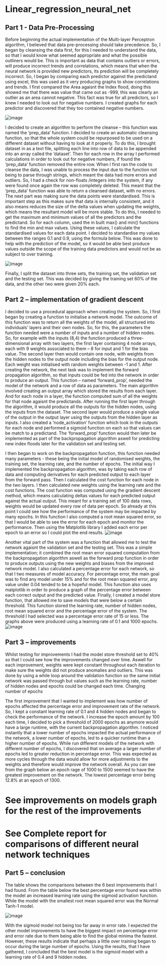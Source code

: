 # Linear_regression_neural_net
## Part 1 - Data Pre-Processing

Before beginning the actual implementation of the Multi-layer Perceptron algorithm, I believed that data pre-processing should take precedence. So, I began by cleansing the data first, for this I needed to understand the data, so that I would know what seemed appropriate and what the possible outliners would be. This is important as data that contains outliers or errors, will produce incorrect trends and correlations, which means that when the neural network is provided new predictors, its prediction will be completely incorrect.
So, I began by comparing each predictor against the predictand using excel, this was used as it very producing graphs to show correlations and trends. I first compared the Area agaisnt the Index flood, doing this showed me that there was value that came out as -999, this was clearly an outlier as an area cannot negative. This fact was true for all predictors, so I knew I needed to look out for negative numbers. I created graphs for each predictor and discovered that they too contained negative numbers.

![image](https://user-images.githubusercontent.com/9751439/217943179-e9fe9c12-7587-4869-b54d-30925cbdd276.png)

I decided to create an algorithm to perform the cleanse – this function was named the ‘prep_data’ function. I decided to create an automatic cleansing function, so that the whole system could be repurposed to be used on a different dataset without having to look at it properly. To do this, I brought dataset in as a text file, splitting each line into row of data to be appended into an array called the ‘dataset’. Then for each row in the array I performed calculations in order to look out for negative numbers, if found the ‘prep_data’ function removed the entire row. When I first ran the code to cleanse the data, I was unable to process the input due to the function not being to parse through strings, which meant the data had more errors and outliers. So, I had a check for non-floats /integers into the system, if any were found once again the row was completely deleted. This meant that the ‘prep_data’ function was able to return a cleansed dataset, with no errors.
The next part was making sure the data points were standardised. This is 
important step as this makes sure that data is internally consistent, and it also means reduces the size of the delta values when updating the weights, which means the resultant model will be more stable. To do this, I needed to get the maximum and minimum values of all the predictors and the predictand. So for each column, used the in built max() and min() functions to find the min and max values. Using these values, I calculate the standardised values for each data point. I decided to standardise my values between the ranges 0.1 and 0.9, using the formula below. This was done to help with the prediction of the model, so it would be able best produce values outside the scope of the training data predictors and would not be as subject to over training.

![image](https://user-images.githubusercontent.com/9751439/217943325-dbc01607-9b62-46ce-ae70-c6d3b76b6f61.png)

Finally, I split the dataset into three sets, the training set, the validation set and the testing set. This was decided by giving the training set 60% of the data, and the other two were given 20% each.

## Part 2 – implementation of gradient descent

I decided to use a procedural approach when creating the system. So, I first began by creating a function to initialise a network model. The outcome of this function was to return all the weights of the model, all structured into individuals’ layers and their own nodes. So, for this, the parameters the function needed were a number of inputs and a number of hidden nodes. So, for example with the inputs (8,4) the function produced a three-dimensional array with two layers, the first layer containing 4 node arrays, each with 9 weights associated to them – 8 for input and 1 for the bias value. The second layer then would contain one node, with weights from the hidden nodes to the output node including the bias for the output node. Each weight was initialised with random weights between -1 and 1.
After creating the network, the next task was to implement the forward propagation algorithm, so that inputs could be fed into the network in order to produce an output. This function – named ‘forward_prop’, needed the model of the network and a row of data as parameters. The main algorithm involved creating an output array which stored the results from each layer. And for each node in a layer, the function computed sum of all the weights for that node agaisnt the predictands. After running the first layer through the algorithm, it would produce all the outputs for the hidden nodes, using the inputs from the dataset. The second layer would produce a single value of the output in the output layer using the outputs from the hidden layer as inputs. I also created a ‘node_activation’ function which took in the outputs for each node and performed a sigmoid function on each so that values can be match to a predictand. The ‘forward_prop’ function would then later be implemented as part of the backpropagation algorithm aswell for predicting new index floods later for the validation set and testing set.

I then began to work on the backpropagation function, this function needed many parameters - these being the initial model of randomised weights, the training set, the learning rate, and the number of epochs. The initial way I implemented the backpropagation algorithm, was by taking each row of data and computing derivatives for each predicted output to each layer from the forward pass. Then I calculated the cost function for each node in the two layers. I then calculated new weights using the learning rate and the cost functions. The cost function was computed using the gradient descent method, which means calculating deltas values for each predicted output against the actual output. This meant for a training set of 100 data rows, weights would be updated every row of data per epoch. So already at this point I could see how the performance of the system may be impacted by many epochs. In this function I also computed a root mean squared error, so that I would be able to see the error for each epoch and monitor the performance. Then using the Matplotlib library I added each error per epoch to an error so I could plot the end results.
![image](https://user-images.githubusercontent.com/9751439/217943839-2134aee6-7f5a-412e-b687-4c5af547ee7f.png)

Another vital part of the system was a function that allowed me to test the network agaisnt the validation set and the testing set. This was a simple implementation; it combined the root mean error squared computation from the backpropagation algorithm aswell as the forward prop function in order to produce outputs using the new weights and biases from the improved network model. I also calculated a percentage error for each network, so that I two measures of model accuracy. For percentage error, the main goal was to find any model under 15% and for the root mean squared error, any value under 0.04 tended to be a hopeful model. This function also uses matplotlib in order to produce a graph of the percentage error between each correct output and the predicted value.
Finally, I created a model store function, that allowed me to save models that were below a certain threshold. This function stored the learning rate, number of hidden nodes, root mean squared error and the percentage error of the system. The threshold I had selected was a percentage error rate of 15 or less.
The graphs above were produced using a learning rate of 0.1 and 1000 epochs.
![image](https://user-images.githubusercontent.com/9751439/217943864-e1b24736-0432-4ad0-968a-a79b9a583a42.png)

## Part 3 – improvements

Whilst testing for improvements I had the model store threshold set to 40% so that I could see how the improvements changed over time. Aswell for each improvement, weights were kept constant throughout each iteration to make sure the weights did not produce anomalies and outliers. This was done by using a while loop around the validation function so the same initial network was passed through but values such as the learning rate, number of hidden nodes and epochs could be changed each time.
Changing number of epochs

The first improvement that I wanted to implement was how number of epochs affected the percentage error and improvement rate of the network. So, I kept a constant learning rate of 0.1 and 4 hidden nodes and began to check the performance of the network. I increase the epoch amount by 100 each time, I decided to pick a threshold of 2000 epochs as anymore would have a large runtime, with the current backpropagation algorithm.
I noticed instantly that a lower number of epochs impacted the actual performance of the network, a lower number of epochs, led to a quicker runtime than a higher number of epochs.
While run different models of the network with different number of epochs, I discovered that on average a larger number of epochs led to greater reduction in percentage error. This was expected as more cycles through the data would allow for more adjustments to the weights and therefore would improve the network overall.
As you can see from the graph below an epoch rage of 1000 to 1500 seemed to have the greatest improvement on the network. The lowest percentage error being 12.8% at an epoch of 1300.

# See improvements on models graph for the rest of the improvements

# See Complete report for comparisons of different neural network techniques

## Part 5 – conclusion
The table shows the comparisons between the 6 best improvements that I had found. From the table below the best percentage error found was within the model an increased learning rate using the sigmoid activation function. While the model with the smallest root mean squared error was the Normal Tanh-1 model.

![image](https://user-images.githubusercontent.com/9751439/217945819-c3326790-e69d-4306-a0f9-cecc9cd18612.png)

With the sigmoid model not being too far away in error rate. I expected the other model improvements to have the biggest impact on percentage error and error rate due to them being able to find the global minima the fastest. However, these results indicate that perhaps a little over training began to occur during the large number of epochs.
Using the results, that I have gathered, I concluded that the best model is the sigmoid model with a learning rate of 0.4 and 9 hidden nodes.

